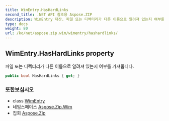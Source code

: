 ```yaml
---
title: WimEntry.HasHardLinks
second_title: .NET API 참조용 Aspose.ZIP
description: WimEntry 재산. 파일 또는 디렉터리가 다른 이름으로 알려져 있는지 여부를 가져옵니다.
type: docs
weight: 80
url: /ko/net/aspose.zip.wim/wimentry/hashardlinks/
---
```

## WimEntry.HasHardLinks property

파일 또는 디렉터리가 다른 이름으로 알려져 있는지 여부를 가져옵니다.

```csharp
public bool HasHardLinks { get; }
```

### 또한보십시오

* class [WimEntry](../)
* 네임스페이스 [Aspose.Zip.Wim](../../wimentry/)
* 집회 [Aspose.Zip](../../../)


